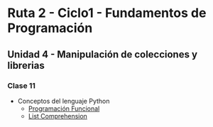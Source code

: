 # Ruta 2 - Ciclo1 - Fundamentos de Programación

## Unidad 4 - Manipulación de colecciones y librerias
### Clase 11
* Conceptos del lenguaje Python
  * [Programación Funcional](clase11/programacion_funcional.ipynb)
  * [List Comprehension](clase11/list_comprehension.ipynb)